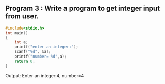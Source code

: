 ## Program 3 : Write a program to get integer input from user.
```C
#include<stdio.h>
int main()
{
    int a;
    printf("enter an integer:");
    scanf("%d", &a);
    printf("number= %d",a);
    return 0;
}
```
Output: Enter an integer:4, number=4
